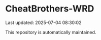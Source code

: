 # CheatBrothers-WRD

Last updated: 2025-07-04 08:30:02

This repository is automatically maintained.
